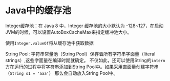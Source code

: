 # Java中的缓存池

Integer缓存池：在 Java 8 中，Integer 缓存池的大小默认为 -128~127，在启动JVM的时候，可以设置AutoBoxCacheMax来指定缓冲池大小。

使用`Integer.valueOf`将从缓存池中获取数据

String Pool: 字符串常量池（String Pool）保存着所有字符串字面量（literal strings）,这些字面量在编译时期就确定。
不仅如此，还可以使用String的`intern`方在运行的过程中将字符串添加到String Pool中。如果采用直面量创建字符串（`String s1 = 'aaa'`）
那么会自动放入String Pool中。



